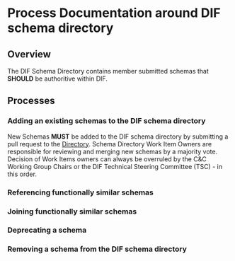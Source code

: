 # Process Documentation around DIF schema directory

## Overview
The DIF Schema Directory contains member submitted schemas that **SHOULD** be authoritive within DIF.

## Processes
### Adding an existing schemas to the DIF schema directory
New Schemas **MUST** be added to the DIF schema directory by submitting a pull request to the [Directory](./).
Schema Directory Work Item Owners are responsible for reviewing and merging new schemas by a majority vote.
Decision of Work Items owners can always be overruled by the C&C Working Group Chairs or the DIF Technical Steering
Committee (TSC) - in this order.

### Referencing functionally similar schemas

### Joining functionally similar schemas

### Deprecating a schema

### Removing a schema from the DIF schema directory

